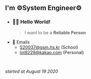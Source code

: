 
## I'm ⚙️System Engineer⚙️

- ### 🙋‍♂️ Hello World! ###
    > I want to be a **Reliable Person**
- 💬 Emails
    - S20037@gsm.hs.kr (School)
    - lot8229@kakao.com (Personal)
<br/>
  
  _started at August 19 2020_
